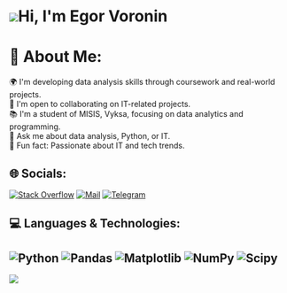 ![](https://user-images.githubusercontent.com/18350557/176309783-0785949b-9127-417c-8b55-ab5a4333674e.gif)Hi, I'm Egor Voronin
====================================================================================================================================
# 💫 About Me:
🌍 I'm developing data analysis skills through coursework and real-world projects.<br>🔭 I'm open to collaborating on IT-related projects.<br>📚 I'm a student of MISIS, Vyksa, focusing on data analytics and programming.<br>💬 Ask me about data analysis, Python, or IT.<br>🌱 Fun fact: Passionate about IT and tech trends.<br>

## 🌐 Socials:
[![Stack Overflow](https://img.shields.io/badge/-Stackoverflow-090909?style=for-the-badge&logo=stack-overflow&logoColor=#63AFDE)](https://stackoverflow.com/users/18585097) [![Mail](https://img.shields.io/badge/-Gmail-090909?style=for-the-badge&logo=Gmail&logoColor=#F65548)](mailto:voronawow1@gmail.com) [![Telegram](https://img.shields.io/badge/-Telegram-090909?style=for-the-badge&logo=telegram&logoColor=#63AFDE)](https://t.me/voroninnovator) 

## 💻 Languages & Technologies:
![Python](https://img.shields.io/badge/python-3670A0?style=for-the-badge&logo=python&logoColor=ffdd54) ![Pandas](https://img.shields.io/badge/pandas-%23150458.svg?style=for-the-badge&logo=pandas&logoColor=white) ![Matplotlib](https://img.shields.io/badge/Matplotlib-%23ffffff.svg?style=for-the-badge&logo=Matplotlib&logoColor=black) ![NumPy](https://img.shields.io/badge/numpy-%23013243.svg?style=for-the-badge&logo=numpy&logoColor=white) ![Scipy](https://img.shields.io/badge/SciPy-%230C55A5.svg?style=for-the-badge&logo=scipy&logoColor=%white)
---
[![](https://visitcount.itsvg.in/api?id=voroninnovator&icon=1&color=12)](https://visitcount.itsvg.in)
